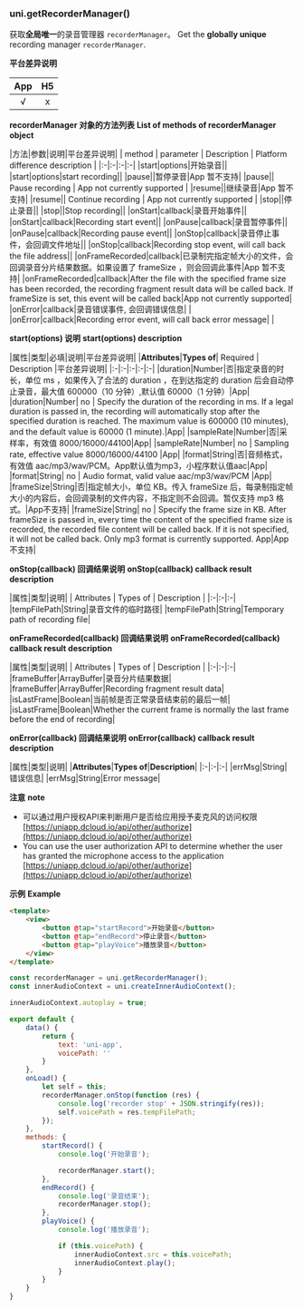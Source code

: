 ### uni.getRecorderManager()
获取**全局唯一**的录音管理器 ``recorderManager``。
Get the **globally unique** recording manager `recorderManager`.

**平台差异说明**

|App|H5|
|:-:|:-:|
|√|x|

**recorderManager 对象的方法列表**
**List of methods of recorderManager object** 

|方法|参数|说明|平台差异说明|
| method          | parameter | Description | Platform difference description |
|:-|:-|:-|:-|
|start|options|开始录音||
|start|options|start recording||
|pause||暂停录音|App 暂不支持|
|pause|| Pause recording  | App not currently supported     |
|resume||继续录音|App 暂不支持|
|resume|| Continue recording  | App not currently supported     |
|stop||停止录音||
|stop||Stop recording||
|onStart|callback|录音开始事件||
|onStart|callback|Recording start event||
|onPause|callback|录音暂停事件||
|onPause|callback|Recording pause event||
|onStop|callback|录音停止事件，会回调文件地址||
|onStop|callback|Recording stop event, will call back the file address||
|onFrameRecorded|callback|已录制完指定帧大小的文件，会回调录音分片结果数据。如果设置了 frameSize ，则会回调此事件|App 暂不支持|
|onFrameRecorded|callback|After the file with the specified frame size has been recorded, the recording fragment result data will be called back. If frameSize is set, this event will be called back|App not currently supported|
|onError|callback|录音错误事件, 会回调错误信息|&nbsp;|
|onError|callback|Recording error event, will call back error message|&nbsp;|

**start(options) 说明**
**start(options) description** 

|属性|类型|必填|说明|平台差异说明|
|**Attributes**|**Types of**| Required | Description   |平台差异说明|
|:-|:-|:-|:-|:-|
|duration|Number|否|指定录音的时长，单位 ms ，如果传入了合法的 duration ，在到达指定的 duration 后会自动停止录音，最大值 600000（10 分钟）,默认值 60000（1 分钟）|App|
|duration|Number| no       | Specify the duration of the recording in ms. If a legal duration is passed in, the recording will automatically stop after the specified duration is reached. The maximum value is 600000 (10 minutes), and the default value is 60000 (1 minute).|App|
|sampleRate|Number|否|采样率，有效值 8000/16000/44100|App|
|sampleRate|Number| no       | Sampling rate, effective value 8000/16000/44100  |App|
|format|String|否|音频格式，有效值 aac/mp3/wav/PCM。App默认值为mp3，小程序默认值aac|App|
|format|String| no       | Audio format, valid value aac/mp3/wav/PCM   |App|
|frameSize|String|否|指定帧大小，单位 KB。传入 frameSize 后，每录制指定帧大小的内容后，会回调录制的文件内容，不指定则不会回调。暂仅支持 mp3 格式。|App不支持|
|frameSize|String| no       | Specify the frame size in KB. After frameSize is passed in, every time the content of the specified frame size is recorded, the recorded file content will be called back. If it is not specified, it will not be called back. Only mp3 format is currently supported. App|App不支持|



**onStop(callback) 回调结果说明**
**onStop(callback) callback result description** 

|属性|类型|说明|
| Attributes   | Types of | Description  |
|:-|:-|:-|
|tempFilePath|String|录音文件的临时路径|
|tempFilePath|String|Temporary path of recording file|


**onFrameRecorded(callback) 回调结果说明**
**onFrameRecorded(callback) callback result description** 

|属性|类型|说明|
| Attributes  | Types of    | Description   |
|:-|:-|:-|
|frameBuffer|ArrayBuffer|录音分片结果数据|
|frameBuffer|ArrayBuffer|Recording fragment result data|
|isLastFrame|Boolean|当前帧是否正常录音结束前的最后一帧|
|isLastFrame|Boolean|Whether the current frame is normally the last frame before the end of recording|

**onError(callback) 回调结果说明**
**onError(callback) callback result description** 

|属性|类型|说明|
|**Attributes**|**Types of**|**Description**|
|:-|:-|:-|
|errMsg|String|错误信息|
|errMsg|String|Error message|

**注意**
**note**

- 可以通过用户授权API来判断用户是否给应用授予麦克风的访问权限[https://uniapp.dcloud.io/api/other/authorize](https://uniapp.dcloud.io/api/other/authorize)
- You can use the user authorization API to determine whether the user has granted the microphone access to the application [https://uniapp.dcloud.io/api/other/authorize](https://uniapp.dcloud.io/api/other/authorize)

**示例**
**Example** 

```html
<template>
	<view>
		<button @tap="startRecord">开始录音</button>
		<button @tap="endRecord">停止录音</button>
		<button @tap="playVoice">播放录音</button>
	</view>
</template>
```

```javascript
const recorderManager = uni.getRecorderManager();
const innerAudioContext = uni.createInnerAudioContext();

innerAudioContext.autoplay = true;

export default {
	data() {
		return {
			text: 'uni-app',
			voicePath: ''
		}
	},
	onLoad() {
		let self = this;
		recorderManager.onStop(function (res) {
			console.log('recorder stop' + JSON.stringify(res));
			self.voicePath = res.tempFilePath;
		});
	},
	methods: {
		startRecord() {
			console.log('开始录音');

			recorderManager.start();
		},
		endRecord() {
			console.log('录音结束');
			recorderManager.stop();
		},
		playVoice() {
			console.log('播放录音');

			if (this.voicePath) {
				innerAudioContext.src = this.voicePath;
				innerAudioContext.play();
			}
		}
	}
}
```
